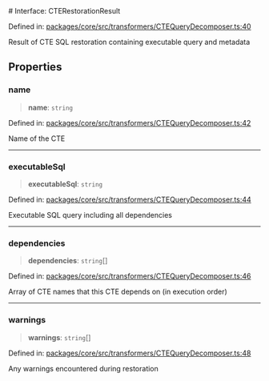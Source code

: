 <div v-pre>
# Interface: CTERestorationResult

Defined in: [packages/core/src/transformers/CTEQueryDecomposer.ts:40](https://github.com/mk3008/rawsql-ts/blob/3b53f17d700cf976ce5c49b674a04b41eeb14c40/packages/core/src/transformers/CTEQueryDecomposer.ts#L40)

Result of CTE SQL restoration containing executable query and metadata

## Properties

### name

> **name**: `string`

Defined in: [packages/core/src/transformers/CTEQueryDecomposer.ts:42](https://github.com/mk3008/rawsql-ts/blob/3b53f17d700cf976ce5c49b674a04b41eeb14c40/packages/core/src/transformers/CTEQueryDecomposer.ts#L42)

Name of the CTE

***

### executableSql

> **executableSql**: `string`

Defined in: [packages/core/src/transformers/CTEQueryDecomposer.ts:44](https://github.com/mk3008/rawsql-ts/blob/3b53f17d700cf976ce5c49b674a04b41eeb14c40/packages/core/src/transformers/CTEQueryDecomposer.ts#L44)

Executable SQL query including all dependencies

***

### dependencies

> **dependencies**: `string`[]

Defined in: [packages/core/src/transformers/CTEQueryDecomposer.ts:46](https://github.com/mk3008/rawsql-ts/blob/3b53f17d700cf976ce5c49b674a04b41eeb14c40/packages/core/src/transformers/CTEQueryDecomposer.ts#L46)

Array of CTE names that this CTE depends on (in execution order)

***

### warnings

> **warnings**: `string`[]

Defined in: [packages/core/src/transformers/CTEQueryDecomposer.ts:48](https://github.com/mk3008/rawsql-ts/blob/3b53f17d700cf976ce5c49b674a04b41eeb14c40/packages/core/src/transformers/CTEQueryDecomposer.ts#L48)

Any warnings encountered during restoration
</div>
